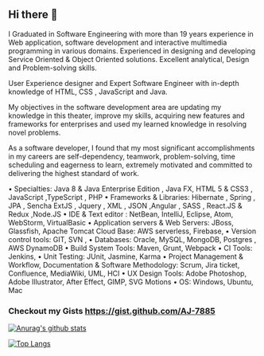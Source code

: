 ## Hi there 👋

<!--
**AJ-7885/AJ-7885** is a ✨ _special_ ✨ repository because its `README.md` (this file) appears on your GitHub profile.

Here are some ideas to get you started:

- 🔭 I’m currently working on ...
- 🌱 I’m currently learning ...
- 👯 I’m looking to collaborate on ...
- 🤔 I’m looking for help with ...
- 💬 Ask me about ...
- 📫 How to reach me: ...
- 😄 Pronouns: ...
- ⚡ Fun fact: ...
-->

I Graduated in Software Engineering with more than 19 years experience in Web application, software development and interactive multimedia programming in various domains. Experienced in designing and developing Service Oriented & Object Oriented solutions. Excellent analytical, Design and Problem-solving skills.

User Experience designer and Expert Software Engineer with in-depth knowledge of HTML, CSS , JavaScript and Java.

My objectives in the software development area are updating my knowledge in this theater, improve my skills, acquiring new features and frameworks for enterprises and used my learned knowledge in resolving novel problems.

As a software developer, I found that my most significant accomplishments in my careers are self-dependency, teamwork, problem-solving, time scheduling and eagerness to learn, extremely motivated and committed to delivering the highest standard of work.

• Specialties: Java 8 & Java Enterprise Edition , Java FX, HTML 5 & CSS3 , JavaScript ,TypeScript , PHP
• Frameworks & Libraries: Hibernate , Spring , JPA , Sencha ExtJS , Jquery , XML , JSON ,Angular , SASS , React.JS & Redux ,Node.JS
• IDE & Text editor : NetBean, IntelliJ, Eclipse, Atom, WebStorm, VirtualBasic
• Application servers & Web Servers: JBoss, Glassfish, Apache Tomcat Cloud Base: AWS serverless, Firebase,
• Version control tools: GIT, SVN ,
• Databases: Oracle, MySQL, MongoDB, Postgres , AWS DynamoDB
• Build System Tools: Maven, Grunt, Webpack
• CI Tools: Jenkins,
• Unit Testing: JUnit, Jasmine, Karma
• Project Management & Workflow, Documentation & Software Methodology: Scrum, Jira ticket, Confluence, MediaWiki, UML, HCI
• UX Design Tools: Adobe Photoshop, Adobe Illustrator, After Effect, GIMP, SVG Motions
• OS: Windows, Ubuntu, Mac 


### Checkout my Gists https://gist.github.com/AJ-7885

[![Anurag's github stats](https://github-readme-stats.vercel.app/api?username=AJ-7885&theme=chartreuse-dark&show_icons=true)](https://github.com/AJ-7885/github-readme-stats)

[![Top Langs](https://github-readme-stats.vercel.app/api/top-langs/?username=AJ-7885&theme=chartreuse-dark&show_icons=true)](https://github.com/AJ-7885/github-readme-stats)

